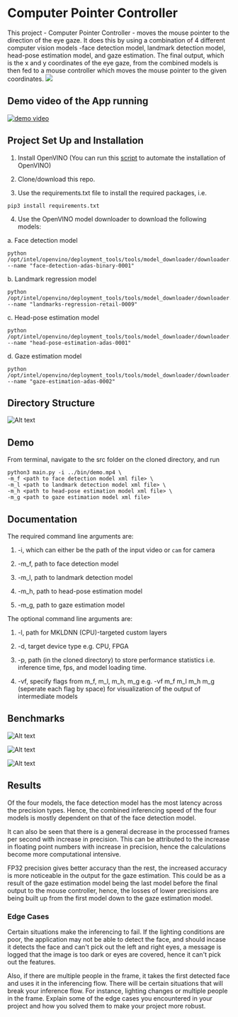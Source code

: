 # Computer Pointer Controller

This project - Computer Pointer Controller - moves the mouse pointer to the direction of the eye gaze. It does this by using a combination of 4 different computer vision models -face detection model, landmark detection model, head-pose estimation model, and gaze estimation. The final output, which is the x and y coordinates of the eye gaze, from the combined models is then fed to a mouse controller which moves the mouse pointer to the given coordinates.
![](https://youtu.be/YpIxPZf8WCQ)

## Demo video of the App running
[![demo video](https://img.youtube.com/vi/YpIxPZf8WCQ/1.jpg)](https://youtu.be/YpIxPZf8WCQ)


## Project Set Up and Installation

1. Install OpenVINO (You can run this [script](https://github.com/Tob-iee/OpenVINO_installation) to automate the installation of OpenVINO)

2. Clone/download this repo.

3. Use the requirements.txt file to install the required packages, i.e.
```
pip3 install requirements.txt
```

4. Use the OpenVINO model downloader to download the following models:

  a. Face detection model
  ```
  python /opt/intel/openvino/deployment_tools/tools/model_downloader/downloader.py --name "face-detection-adas-binary-0001"
  ```
  
  b. Landmark regression model
  ```
  python /opt/intel/openvino/deployment_tools/tools/model_downloader/downloader.py --name "landmarks-regression-retail-0009"
  ```
  
  c. Head-pose estimation model
  ```
  python /opt/intel/openvino/deployment_tools/tools/model_downloader/downloader.py --name "head-pose-estimation-adas-0001"
  ```
  
  d. Gaze estimation model
  ```
  python /opt/intel/openvino/deployment_tools/tools/model_downloader/downloader.py --name "gaze-estimation-adas-0002"
  ```

## Directory Structure 

![Alt text](https://github.com/ajudges/mouseController/blob/master/bin/directorystructure.png)

## Demo

From terminal, navigate to the src folder on the cloned directory, and run
```
python3 main.py -i ../bin/demo.mp4 \
-m_f <path to face detection model xml file> \
-m_l <path to landmark detection model xml file> \
-m_h <path to head-pose estimation model xml file> \
-m_g <path to gaze estimation model xml file>
```

## Documentation

The required command line arguments are:

1. -i, which can either be the path of the input video or ``cam`` for camera

2. -m_f, path to face detection model 

3. -m_l, path to landmark detection model

4. -m_h, path to head-pose estimation model

5. -m_g, path to gaze estimation model

The optional command line arguments are:

1. -l, path for MKLDNN (CPU)-targeted custom layers

2. -d, target device type e.g. CPU, FPGA

3. -p, path (in the cloned directory) to store performance statistics i.e. inference time, fps, and model loading time. 

4. -vf, specify flags from m_f, m_l, m_h, m_g e.g. -vf m_f m_l m_h m_g (seperate each flag by space) for visualization of the output of intermediate models

## Benchmarks
![Alt text](https://github.com/ajudges/mouseController/blob/master/bin/Inference%20Time.png)

![Alt text](https://github.com/ajudges/mouseController/blob/master/bin/FPS.png)

![Alt text](https://github.com/ajudges/mouseController/blob/master/bin/Model%20load%20time.png)

## Results

Of the four models, the face detection model has the most latency across the precision types. Hence, the combined inferencing speed of the four models is mostly dependent on that of the face detection model. 

It can also be seen that there is a general decrease in the processed frames per second with increase in precision. This can be attributed to the increase in floating point numbers with increase in precision, hence the calculations become more computational intensive.

FP32 precision gives better accuracy than the rest, the increased accuracy is more noticeable in the output for the gaze estimation. This could be as a result of the gaze estimation model being the last model before the final output to the mouse controller, hence, the losses of lower precisions are being built up from the first model down to the gaze estimation model.

### Edge Cases

Certain situations make the inferencing to fail. If the lighting conditions are poor, the application may not be able to detect the face, and should incase it detects the face and can't pick out the left and right eyes, a message is logged that the image is too dark or eyes are covered, hence it can't pick out the features.

Also, if there are multiple people in the frame, it takes the first detected face and uses it in the inferencing flow.
There will be certain situations that will break your inference flow. For instance, lighting changes or multiple people in the frame. Explain some of the edge cases you encountered in your project and how you solved them to make your project more robust.
